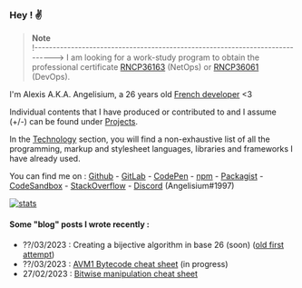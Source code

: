 ### Hey ! ✌️

> **Note**   
 !----------------------------------------------------------------------------->
> I am looking for a  work-study program to obtain the  professional certificate
> [RNCP36163][netops] (NetOps) or [RNCP36061][devops] (DevOps).

I'm   Alexis  A.K.A.  Angelisium,  a   26  years   old [French developer][P1] <3

Individual contents  that I have  produced or contributed  to and I assume (+/-)
can be found under [Projects][P4].

In the [Technology][P5] section, you will  find a non-exhaustive list of all the
programming, markup  and stylesheet  languages, libraries  and frameworks I have
already used.

You can find me on : [Github][S1]  -  [GitLab][S2] - [CodePen][S3] - [npm][S4] -
[Packagist][S5]  -  [CodeSandbox][S6]  -   [StackOverflow][S7]  -  [Discord][S8]
(Angelisium#1997)

[![stats][GitHubReadmeStats]][S1]

#### Some "blog" posts I wrote recently :
 - ??/03/2023 : Creating a bijective algorithm in base 26 (soon)
([old first attempt](https://gitlab.com/-/snippets/2480344))
 - ??/03/2023 : [AVM1 Bytecode cheat sheet][blog_avm1] (in progress)
 - 27/02/2023 : [Bitwise manipulation cheat sheet][blog_binary]

<!-----------------------------------------------------------------------------
 ! Page links                                                                 -
 !----------------------------------------------------------------------------->
[blog_binary]: /blog/binary.md
[blog_avm1]: /blog/avm1.md

<!-----------------------------------------------------------------------------
 ! Page links                                                                 -
 !----------------------------------------------------------------------------->
[P1]: /page/developer.md
[P2]: /page/ethical-hacker.md
[P3]: /page/reverse-engineer.md
[P4]: /page/projects.md
[P5]: /page/technology.md

<!-----------------------------------------------------------------------------
 ! Social media links                                                         -
 !----------------------------------------------------------------------------->
[S1]: https://github.com/Angelisium
[S2]: https://gitlab.com/Angelisium
[S3]: https://codepen.io/angelisium
[S4]: https://www.npmjs.com/~angelisium
[S5]: https://packagist.org/users/Angelisium/
[S6]: https://codesandbox.io/u/Angelisium
[S7]: https://stackoverflow.com/users/14490630/angelisium
[S8]: https://discord.gg/W9FTvaPD8b

<!-----------------------------------------------------------------------------
 ! Other links :                                                              -
 !----------------------------------------------------------------------------->
[UE]: https://dev.epicgames.com/documentation/en-us/uefn/unreal-editor-for-fortnite-documentation
[VRS]: https://dev.epicgames.com/documentation/en-us/uefn/verse-language-reference
[netops]: https://www.francecompetences.fr/recherche/rncp/36163/
[devops]: https://www.francecompetences.fr/recherche/rncp/36061/

[GitHubReadmeStats]: https://github-readme-stats.vercel.app/api?username=Angelisium&&hide_title=true&include_all_commits=true&count_private=true&show_icons=true&theme=transparent
